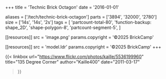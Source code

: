 +++
title = 'Technic Brick Octagon'
date  = '2016-01-01'

aliases = ['/tech/technic-brick-octagon']
parts = ['3894', '32000', '2780']
size  = ['14s', '14s', '2s']
tags  = [
  'partcount-total-80',
  'function-backup: shape_2D',
  'shape-polygon-8',
  'partcount-segment-5',
]

[[resources]]
src              = 'image.png'
params.copyright = '©2025 BrickCamp'

[[resources]]
src              = 'model.ldr'
params.copyright = '©2025 BrickCamp'
+++

{{< linkbox
    url="https://www.flickr.com/photos/kaille/5536199960"
    title="135 Degree Corner"
    author="Kaille400"
    date="2011-03-17"
>}}
